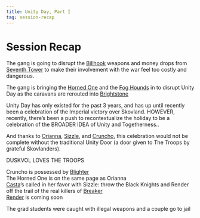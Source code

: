 ```yaml
---
title: Unity Day, Part I
tag: session-recap
---
```


# Session Recap

The gang is going to disrupt the [Billhook](/wiki/billhooks) weapons and money drops from [Seventh Tower](/wiki/seventh-tower) to make their involvement with the war feel too costly and dangerous.

The gang is bringing the [Horned One](/wiki/npcs#the-horned-one) and the [Fog Hounds](/wiki/factions#fog-hounds) in to disrupt Unity Day as the caravans are rerouted into [Brightstone](/wiki/brightstone)

Unity Day has only existed for the past 3 years, and has up until recently been a celebration of the Imperial victory over Skovland. HOWEVER, recently, there’s been a push to recontextualize the holiday to be a celebration of the BROADER IDEA of Unity and Togetherness..

And thanks to [Orianna](/wiki/affect), [Sizzle](/wiki/sizzle), and [Cruncho](/wiki/cruncho), this celebration would not be complete without the traditional Unity Door (a door given to The Troops by grateful Skovlanders).

DUSKVOL LOVES THE TROOPS

Cruncho is possessed by [Blighter](/wiki/npcs#blighter)   
The Horned One is on the same page as Orianna   
[Casta](/wiki/npcs#casta)’s called in her favor with Sizzle: throw the Black Knights and Render off the trail of the real killers of [Breaker](/wiki/npcs#setarra)   
[Render](/wiki/npcs#render) is coming soon   

The grad students were caught with illegal weapons and a couple go to jail